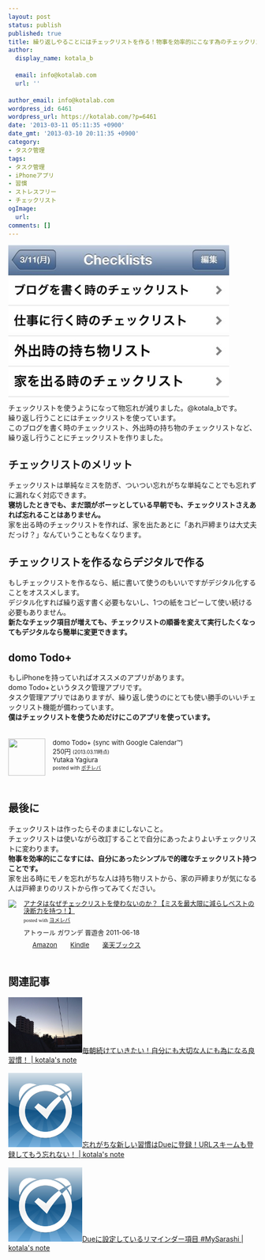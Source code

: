 ```yaml
---
layout: post
status: publish
published: true
title: 繰り返しやることにはチェックリストを作る！物事を効率的にこなす為のチェックリストの作り方！
author:
  display_name: kotala_b

  email: info@kotalab.com
  url: ''

author_email: info@kotalab.com
wordpress_id: 6461
wordpress_url: https://kotalab.com/?p=6461
date: '2013-03-11 05:11:35 +0900'
date_gmt: '2013-03-10 20:11:35 +0900'
category:
- タスク管理
tags:
- タスク管理
- iPhoneアプリ
- 習慣
- ストレスフリー
- チェックリスト
ogImage:
  url:
comments: []
---
```

<p><img src="/wp-content/uploads/checklist_130311-448x316.jpg" alt="checklist_130311" width="448" height="316" class="alignnone size-large wp-image-6463" /><br />
チェックリストを使うようになって物忘れが減りました。@kotala_bです。<br />
繰り返し行うことにはチェックリストを使っています。<br />
このブログを書く時のチェックリスト、外出時の持ち物のチェックリストなど、繰り返し行うことにチェックリストを作りました。<br />
</p>
<!--more-->
<h2>チェックリストのメリット</h2>
<p>チェックリストは単純なミスを防ぎ、ついつい忘れがちな単純なことでも忘れずに漏れなく対応できます。<br />
<strong>寝坊したときでも、まだ頭がボーッとしている早朝でも、チェックリストさえあれば忘れることはありません。</strong><br />
家を出る時のチェックリストを作れば、家を出たあとに「あれ戸締まりは大丈夫だっけ？」なんていうこともなくなります。</p>
<h2>チェックリストを作るならデジタルで作る</h2>
<p>もしチェックリストを作るなら、紙に書いて使うのもいいですがデジタル化することをオススメします。<br />
デジタル化すれば繰り返す書く必要もないし、1つの紙をコピーして使い続ける必要もありません。<br />
<strong>新たなチェック項目が増えても、チェックリストの順番を変えて実行したくなってもデジタルなら簡単に変更できます。</strong></p>
<h2>domo Todo+</h2>
<p>もしiPhoneを持っていればオススメのアプリがあります。<br />
domo Todo+というタスク管理アプリです。<br />
タスク管理アプリではありますが、繰り返し使うのにとても使い勝手のいいチェックリスト機能が備わっています。<br />
<strong>僕はチェックリストを使うためだけにこのアプリを使っています。</strong></p>
<div class="pochireba" style="text-align:left;font-size:small;padding:20px 0;/zoom: 1;overflow: hidden;"><span class="removed_link" title="click.linksynergy.com/fs-bin/click?id=d2yYUp776R4&amp;subid=&amp;offerid=94348.1&amp;type=3&amp;tmpid=3910&amp;RD_PARM1=https%253A%252F%252Fitunes.apple.com%252Fjp%252Fapp%252Fdomo-todo%252B-sync-google-calendar%252Fid317736733%253Fmt%253D8%2526uo%253D4"><img src="http://a1629.phobos.apple.com/us/r1000/107/Purple/v4/ac/3f/8f/ac3f8f60-cb78-a69c-388b-a4810d932190/mzl.eebsrshd.png" width="75" height="75" style="float:left;margin:0 15px 0 0;" class="pochi_img" ></span>
<div class="pochi_info" style="text-align:left;/zoom: 1;overflow: hidden;">
<div class="pochi_name"><span class="removed_link" title="click.linksynergy.com/fs-bin/click?id=d2yYUp776R4&amp;subid=&amp;offerid=94348.1&amp;type=3&amp;tmpid=3910&amp;RD_PARM1=https%253A%252F%252Fitunes.apple.com%252Fjp%252Fapp%252Fdomo-todo%252B-sync-google-calendar%252Fid317736733%253Fmt%253D8%2526uo%253D4">domo Todo+ (sync with Google Calendar&trade;)</span></div>
<div class="pochi_price" style="display:inline;">250円</div>
<div class="pochi_time" style="font-size:x-small;display:inline;">(2013.03.11時点)</div>
<div class="pochi_seller"><span class="removed_link" title="click.linksynergy.com/fs-bin/click?id=d2yYUp776R4&amp;subid=&amp;offerid=94348.1&amp;type=3&amp;tmpid=3910&amp;RD_PARM1=https%253A%252F%252Fitunes.apple.com%252Fjp%252Fartist%252Fyutaka-yagiura%252Fid304048976%253Fuo%253D4">Yutaka Yagiura</span></div>
<div class="pochi_post" style="font-size:x-small;">posted with <a href="https://pochireba.com">ポチレバ</a></div>
</div>
<div class="pochireba-footer" style="clear: left"></div>
</div>
<h2>最後に</h2>
<p>チェックリストは作ったらそのままにしないこと。<br />
チェックリストは使いながら改訂することで自分にあったよりよいチェックリストに変わります。<br />
<strong>物事を効率的にこなすには、自分にあったシンプルで的確なチェックリスト持つことです。</strong><br />
家を出る時にモノを忘れがちな人は持ち物リストから、家の戸締まりが気になる人は戸締まりのリストから作ってみてください。</p>
<div class="booklink-box" style="text-align:left;padding-bottom:20px;font-size:small;/zoom: 1;overflow: hidden;">
<div class="booklink-image" style="float:left;margin:0 15px 10px 0;"><a href="https://www.amazon.co.jp/exec/obidos/asin/4863912803/same-22/" name="booklink" rel="nofollow" target="_blank"><img src="https://images-fe.ssl-images-amazon.com/images/I/51hrjfe6r8L._SL160_.jpg" style="border: none;" /></a></div>
<div class="booklink-info" style="line-height:120%;/zoom: 1;overflow: hidden;">
<div class="booklink-name" style="margin-bottom:10px;line-height:120%"><a href="https://www.amazon.co.jp/exec/obidos/asin/4863912803/same-22/" rel="nofollow" name="booklink" target="_blank">アナタはなぜチェックリストを使わないのか？【ミスを最大限に減らしベストの決断力を持つ！】</a>
<div class="booklink-powered-date" style="font-size:8pt;margin-top:5px;font-family:verdana;line-height:120%">posted with <a href="https://yomereba.com" target="_blank">ヨメレバ</a></div>
</div>
<div class="booklink-detail" style="margin-bottom:5px;">アトゥール ガワンデ 晋遊舎 2011-06-18    </div>
<div class="booklink-link2" style="margin-top:10px;">
<div class="shoplinkamazon" style="display:inline;margin-right:5px;background: url('https://img.yomereba.com/tam_y.gif') 0 0 no-repeat;padding: 2px 0 2px 18px;white-space: nowrap;"><a href="https://www.amazon.co.jp/exec/obidos/asin/4863912803/same-22/" rel="nofollow" target="_blank" title="アマゾン" >Amazon</a></div>
<div class="shoplinkkindle" style="display:inline;margin-right:5px;background: url('https://img.yomereba.com/tam_y.gif') 0 0 no-repeat;padding: 2px 0 2px 18px;white-space: nowrap;"><a href="https://www.amazon.co.jp/gp/search?keywords=%83A%83i%83%5E%82%CD%82%C8%82%BA%83%60%83F%83b%83N%83%8A%83X%83g%82%F0%8Eg%82%ED%82%C8%82%A2%82%CC%82%A9%81H%81y%83%7E%83X%82%F0%8D%C5%91%E5%8C%C0%82%C9%8C%B8%82%E7%82%B5%83x%83X%83g%82%CC%8C%88%92f%97%CD%82%F0%8E%9D%82%C2%81I%81z&__mk_ja_JP=%83J%83%5E%83J%83i&url=node%3D2275256051&tag=same-22" rel="nofollow" target="_blank" >Kindle</a></div>
<div class="shoplinkrakuten" style="display:inline;margin-right:5px;background: url('https://img.yomereba.com/tam_y.gif') 0 -50px no-repeat;padding: 2px 0 2px 18px;white-space: nowrap;"><a href="https://hb.afl.rakuten.co.jp/hgc/0fa7afc8.bbfc196a.0fa7afc9.d56c38f1/?pc=http%3A%2F%2Fbooks.rakuten.co.jp%2Frb%2F11226619%2F%3Fscid%3Daf_ich_link_urltxt%26m%3Dhttp%3A%2F%2Fm.rakuten.co.jp%2Fev%2Fbook%2F" rel="nofollow" target="_blank" title="楽天ブックス" >楽天ブックス</a></div>
</div>
</div>
<div class="booklink-footer" style="clear: left"></div>
</div>
<h2 class="rele">関連記事</h2>
<p><a href="/keep-doing-every-morning" target="_blank"><img  class="alignleft" src="/wp-content/uploads/slooProImg_20130305112246.jpg" alt="毎朝続けていきたい！自分にも大切な人にも為になる良習慣！ | kotala's note" width="150" /></a><a href="/keep-doing-every-morning" target="_blank">毎朝続けていきたい！自分にも大切な人にも為になる良習慣！ | kotala's note</a><br style="clear:both;" /><br />
<a href="/due-urlscheme" target="_blank"><img  class="alignleft" src="/wp-content/uploads/due_120912.jpg" alt="忘れがちな新しい習慣はDueに登録！URLスキームも登録してもう忘れない！ | kotala's note" width="150" /></a><a href="/due-urlscheme" target="_blank">忘れがちな新しい習慣はDueに登録！URLスキームも登録してもう忘れない！ | kotala's note</a><br style="clear:both;" /><br />
<a href="/mysarasi-due" target="_blank"><img  class="alignleft" src="/wp-content/uploads/due_120912.jpg" alt="Dueに設定しているリマインダー項目 #MySarashi | kotala's note" width="150" /></a><a href="/mysarasi-due" target="_blank">Dueに設定しているリマインダー項目 #MySarashi | kotala's note</a><br style="clear:both;" /></p>
